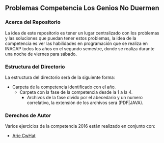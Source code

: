 ## Problemas Competencia Los Genios No Duermen
### Acerca del Repositorio
La idea de este repositorio es tener un lugar centralizado con los problemas y las soluciones que puedan tener estos problemas, la idea de la competencia es ver las habilidades en programación que se realiza en INACAP todos los años en el segundo semestre, donde se realiza durante una noche de viernes para sábado.

### Estructura del Directorio
La estructura del directorio será de la siguiente forma:
* Carpeta de la competencia identificado con el año.
  * Carpeta con la fase de la competencia desde la 1 a la 4.
    * Archivos de la fase divido por el abecedario y un numero correlativo, la extensión de los archivos será (PDF|JAVA).

### Derechos de Autor
Varios ejercicios de la competencia 2016 están realizado en conjunto con:
* [Arie CwHat](https://github.com/arie-cwhat/)
